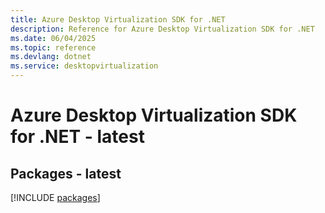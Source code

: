 ```yaml
---
title: Azure Desktop Virtualization SDK for .NET
description: Reference for Azure Desktop Virtualization SDK for .NET
ms.date: 06/04/2025
ms.topic: reference
ms.devlang: dotnet
ms.service: desktopvirtualization
---
```

# Azure Desktop Virtualization SDK for .NET - latest
## Packages - latest
[!INCLUDE [packages](desktop-virtualization-index.md)]